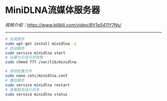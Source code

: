 # MiniDLNA流媒体服务器

*视频介绍：https://www.bilibili.com/video/BV1a5411Y7Ns/*

---

```bash
# 安装服务
sudo apt-get install minidlna -y
# 启动服务
sudo service minidlna start
# 设置为可读可写权限
sudo chmod 777 /var/lib/minidlna

# 修改配置文件
sudo nano /etc/minidlna.conf
# 重启服务
sudo service minidlna restart
# 查看服务运行状态
sudo service minidlna status
```